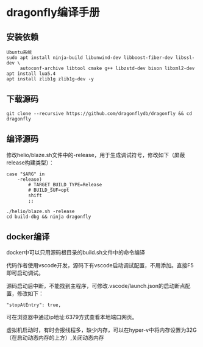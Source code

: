 # dragonfly编译手册

## 安装依赖

~~~
Ubuntu系统
sudo apt install ninja-build libunwind-dev libboost-fiber-dev libssl-dev \
     autoconf-archive libtool cmake g++ libzstd-dev bison libxml2-dev
apt install lua5.4
apt install zlib1g zlib1g-dev -y
~~~

## 下载源码

~~~
git clone --recursive https://github.com/dragonflydb/dragonfly && cd dragonfly
~~~

## 编译源码

修改helio/blaze.sh文件中的-release，用于生成调试符号，修改如下（屏蔽release构建类型）：

~~~
case "$ARG" in
    -release)
        # TARGET_BUILD_TYPE=Release
        # BUILD_SUF=opt
        shift
        ;;
~~~

~~~
./helio/blaze.sh -release
cd build-dbg && ninja dragonfly
~~~

## docker编译

docker中可以只用源码根目录的build.sh文件中的命令编译



代码作者使用vscode开发，源码下有vscode启动调试配置，不用添加。直接F5即可启动调试。

源码启动后中断，不能找到主程序，可修改.vscode/launch.json的启动断点配置，修改如下：

~~~
"stopAtEntry": true,
~~~

可在浏览器中通过ip地址:6379方式查看本地端口网页。

虚拟机启动时，有时会报线程多，缺少内存，可以在hyper-v中将内存设置为32G（在启动动态内存的上方）,关闭动态内存